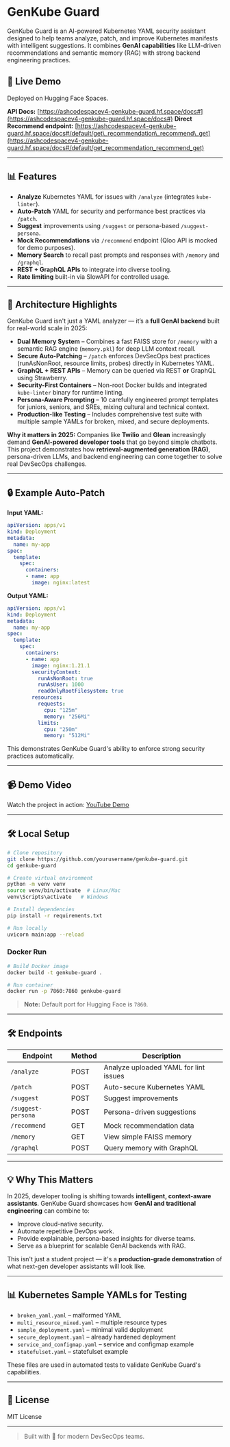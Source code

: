﻿# GenKube Guard

GenKube Guard is an AI-powered Kubernetes YAML security assistant designed to help teams analyze, patch, and improve Kubernetes manifests with intelligent suggestions. It combines **GenAI capabilities** like LLM-driven recommendations and semantic memory (RAG) with strong backend engineering practices.

## 🚀 Live Demo

Deployed on Hugging Face Spaces.

**API Docs:** [https://ashcodespacev4-genkube-guard.hf.space/docs#](https://ashcodespacev4-genkube-guard.hf.space/docs#)
**Direct Recommend endpoint:** [https://ashcodespacev4-genkube-guard.hf.space/docs#/default/get\_recommendation\_recommend\_get](https://ashcodespacev4-genkube-guard.hf.space/docs#/default/get_recommendation_recommend_get)

---

## 📊 Features

* **Analyze** Kubernetes YAML for issues with `/analyze` (integrates `kube-linter`).
* **Auto-Patch** YAML for security and performance best practices via `/patch`.
* **Suggest** improvements using `/suggest` or persona-based `/suggest-persona`.
* **Mock Recommendations** via `/recommend` endpoint (Qloo API is mocked for demo purposes).
* **Memory Search** to recall past prompts and responses with `/memory` and `/graphql`.
* **REST + GraphQL APIs** to integrate into diverse tooling.
* **Rate limiting** built-in via SlowAPI for controlled usage.

---

## 🔧 Architecture Highlights

GenKube Guard isn't just a YAML analyzer — it’s a **full GenAI backend** built for real-world scale in 2025:

* **Dual Memory System** – Combines a fast FAISS store for `/memory` with a semantic RAG engine (`memory.pkl`) for deep LLM context recall.
* **Secure Auto-Patching** – `/patch` enforces DevSecOps best practices (runAsNonRoot, resource limits, probes) directly in Kubernetes YAML.
* **GraphQL + REST APIs** – Memory can be queried via REST **or** GraphQL using Strawberry.
* **Security-First Containers** – Non-root Docker builds and integrated `kube-linter` binary for runtime linting.
* **Persona-Aware Prompting** – 10 carefully engineered prompt templates for juniors, seniors, and SREs, mixing cultural and technical context.
* **Production-like Testing** – Includes comprehensive test suite with multiple sample YAMLs for broken, mixed, and secure deployments.

**Why it matters in 2025:**
Companies like **Twilio** and **Glean** increasingly demand **GenAI-powered developer tools** that go beyond simple chatbots. This project demonstrates how **retrieval-augmented generation (RAG)**, persona-driven LLMs, and backend engineering can come together to solve real DevSecOps challenges.

---

## 🔒 Example Auto-Patch

**Input YAML:**

```yaml
apiVersion: apps/v1
kind: Deployment
metadata:
  name: my-app
spec:
  template:
    spec:
      containers:
      - name: app
        image: nginx:latest
```

**Output YAML:**

```yaml
apiVersion: apps/v1
kind: Deployment
metadata:
  name: my-app
spec:
  template:
    spec:
      containers:
      - name: app
        image: nginx:1.21.1
        securityContext:
          runAsNonRoot: true
          runAsUser: 1000
          readOnlyRootFilesystem: true
        resources:
          requests:
            cpu: "125m"
            memory: "256Mi"
          limits:
            cpu: "250m"
            memory: "512Mi"
```

This demonstrates GenKube Guard's ability to enforce strong security practices automatically.

---

## 📹 Demo Video

Watch the project in action: [YouTube Demo](https://www.youtube.com/watch?v=YOUR_VIDEO_LINK)

---

## 🛠️ Local Setup

```bash
# Clone repository
git clone https://github.com/yourusername/genkube-guard.git
cd genkube-guard

# Create virtual environment
python -m venv venv
source venv/bin/activate  # Linux/Mac
venv\Scripts\activate   # Windows

# Install dependencies
pip install -r requirements.txt

# Run locally
uvicorn main:app --reload
```

### Docker Run

```bash
# Build Docker image
docker build -t genkube-guard .

# Run container
docker run -p 7860:7860 genkube-guard
```

> **Note:** Default port for Hugging Face is `7860`.

---

## 🛠️ Endpoints

| Endpoint           | Method | Description                           |
| ------------------ | ------ | ------------------------------------- |
| `/analyze`         | POST   | Analyze uploaded YAML for lint issues |
| `/patch`           | POST   | Auto-secure Kubernetes YAML           |
| `/suggest`         | POST   | Suggest improvements                  |
| `/suggest-persona` | POST   | Persona-driven suggestions            |
| `/recommend`       | GET    | Mock recommendation data              |
| `/memory`          | GET    | View simple FAISS memory              |
| `/graphql`         | POST   | Query memory with GraphQL             |

---

## 💡 Why This Matters

In 2025, developer tooling is shifting towards **intelligent, context-aware assistants**. GenKube Guard showcases how **GenAI and traditional engineering** can combine to:

* Improve cloud-native security.
* Automate repetitive DevOps work.
* Provide explainable, persona-based insights for diverse teams.
* Serve as a blueprint for scalable GenAI backends with RAG.

This isn't just a student project — it's a **production-grade demonstration** of what next-gen developer assistants will look like.

---

## 📊 Kubernetes Sample YAMLs for Testing

* `broken_yaml.yaml` – malformed YAML
* `multi_resource_mixed.yaml` – multiple resource types
* `sample_deployment.yaml` – minimal valid deployment
* `secure_deployment.yaml` – already hardened deployment
* `service_and_configmap.yaml` – service and configmap example
* `statefulset.yaml` – statefulset example

These files are used in automated tests to validate GenKube Guard's capabilities.

---

## 📄 License

MIT License

---

> Built with 💖 for modern DevSecOps teams.
